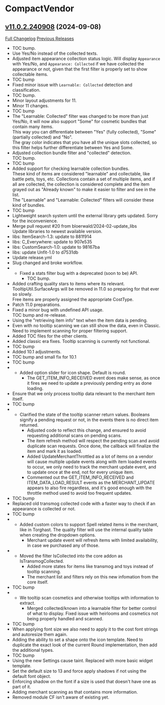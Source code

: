 # CompactVendor

## [v11.0.2.240908](https://github.com/Vladinator/wow-addon-compactvendor/tree/v11.0.2.240908) (2024-09-08)
[Full Changelog](https://github.com/Vladinator/wow-addon-compactvendor/commits/v11.0.2.240908) [Previous Releases](https://github.com/Vladinator/wow-addon-compactvendor/releases)

- TOC bump.  
- Use Yes/No instead of the collected texts.  
- Adjusted item appearance collection status logic. Will display `Appearance` with Yes/No, and `Appearance: Collected` if we have collected the appearance or not, given that the first filter is properly set to show collectable items.  
- TOC bump  
- Fixed minor issue with `Learnable: Collected` detection and classification.  
- TOC bump.  
- Minor layout adjustments for 11.  
- Minor 11 changes.  
- TOC bump  
- The "Learnable: Collected" filter was changed to be more than just Yes/No, it will now also support "Some" for cosmetic bundles that contain many items.  
    This way you can differentiate between "Yes" (fully collected), "Some" (partially collected) and "No".  
    The gray color indicates that you have all the unique slots collected, so this filter helps further differentiate between Yes and Some.  
- Adjusted collection bundle filter and "collected" detection.  
    TOC bump.  
- TOC bump  
- Added support for checking learnable collection bundles.  
    These kind of items are considered "learnable" and collectable, like battle pets, toys, etc. Collections contain a set of multiple items, and if all are collected, the collection is considered complete and the item grayed out as "Already known" to make it easier to filter and see in the list.  
    The "Learnable" and "Learnable: Collected" filters will consider these kind of bundles.  
- TOC bump  
- Lightweight search system until the external library gets updated. Sorry for the inconvenience.  
- Merge pull request #20 from bloerwald/2024-02-update\_libs  
    Update libraries to newest available version.  
- libs: ItemSearch-1.3: update to 881f914  
- libs: C\_Everywhere: update to 907e535  
- libs: CustomSearch-1.0: update to 98167ba  
- libs: update Unfit-1.0 to d7531db  
- Update release.yml  
- Slug changed and broke workflow.  
- - Fixed a stats filter bug with a deprecated (soon to be) API.  
    - TOC bump.  
- Added crafting quality stars to items where its relevant.  
    TooltipUtil.SurfaceArgs will be removed in 11.0 so preparing for that ever so slowly.  
    Free items are properly assigned the appropriate CostType.  
- Patch 11.0 preparations.  
- Fixed a minor bug with undefined API usage.  
    TOC bump and re-release.  
- Using the "retrieving item info" text when the item data is pending.  
- Even with no tooltip scanning we can still show the data, even in Classic. Need to implement scanning for proper filtering support.  
- Added TOC files for the other clients.  
- Added classic era fixes. Tooltip scanning is currently not functional.  
- TOC bump  
- Added 10.1 adjustments.  
- TOC bump and small fix for 10.1  
- TOC bump  
- - Added option slider for icon shape. Default is round.  
    - The GET\_ITEM\_INFO\_RECEIVED event does make sense, as once it fires we need to update a previously pending entry as done loading.  
- Ensure that we only process tooltip data relevant to the merchant item itself.  
- TOC bump  
- - Clarified the state of the tooltip scanner return values. Booleans signify a pending request or not, in the events there is no direct item returned.  
    - Adjusted code to reflect this change, and ensured to avoid requesting additional scans on pending scans.  
    - The item refresh method will respect the pending scan and avoid duplicate scan requests. Once done, the callback will finalize the item and mark it as loaded.  
    - Added UpdateMerchantThrottled as a lot of items on a vendor will cause multiple update events along with item loaded events to occur, we only need to track the merchant update event, and to update once at the end, not for every unique item.  
    - Commented out the GET\_ITEM\_INFO\_RECEIVED and ITEM\_DATA\_LOAD\_RESULT events as the MERCHANT\_UPDATE appears to also fire regardless, and it's good enough with the throttle method used to avoid too frequent updates.  
- TOC bump  
- Replaced old transmog collected code with a faster way to check if an appearance is collected or not.  
- TOC bump  
- - Added custom colors to support Spell related items in the merchant, like in Torghast. The quality filter will use the internal quality table when creating the dropdown options.  
    - Merchant update event will refresh items with limited availability, in case we purchased any of those.  
- - Moved the filter IsCollected into the core addon as IsTransmogCollected.  
    - Added more states for items like transmog and toys instead of tooltip scanning.  
    - The merchant list and filters rely on this new infomation from the core itself.  
- TOC bump  
- - We tooltip scan cosmetics and otherwise tooltips with information to extract.  
    - Merged collected/known into a learnable filter for better control of what to display. Fixed issue with heirlooms and cosmetics not being properly handled and scanned.  
- TOC bump  
- When applying font size we also need to apply it to the cost font strings and autoresize them again.  
- Adding the ability to set a shape onto the icon template. Need to duplicate the exact look of the current Round implementation, then add the additional types.  
- TOC bump  
- Using the new Settings cause taint. Replaced with more basic widget template.  
- Set the default size to 13 and force apply shadows if not using the default font object.  
- Enforcing shadow on the font if a size is used that doesn't have one as part of it.  
- Adding merchant scanning as that contains more information.  
- Removed module CF isn't aware of existing yet.  
